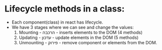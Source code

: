 # Lifecycle methods in a class:

* Each component(class) in react has lifecycle. 
* We have 3 stages where we can see and change the values: 
    1. Mounting - הרכבה - inserts elements to the DOM (4 methods)
    2. Updating - עדכון - update elements in the DOM (5 methods)
    3. Unmounting - פירוק - remove component or elements from the DOM. 

    